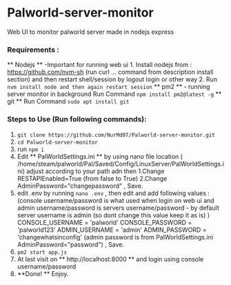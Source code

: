 # Palworld-server-monitor
Web UI to monitor palworld server made in nodejs express

### Requirements :
  ** Nodejs ** -Important for running web ui
    1. Install nodejs from : https://github.com/nvm-sh (run curl ... command from description install section)  and then restart shell/session by logout login or other way
    2. Run ``` nvm install node and then again restart session ```
  ** pm2 ** - running server monitor in background
   Run Command 
       ``` npm install pm2@latest -g ```
  ** git **
    Run Command 
        ``` sudo apt install git ```
    
### Steps to Use (Run following commands):
1. ``` git clone https://github.com/NurMd07/Palworld-server-monitor.git ```
2. ``` cd Palworld-server-monitor ```
3. run ``` npm i ```
4. Edit ** PalWorldSettings.ini ** by using nano file location ( /home/steam/palworld/Pal/Saved/Config/LinuxServer/PalWorldSettings.ini) adjust according to your path adn then
    1.Change RESTAPIEnabled=True (from false to True)
    2.Change AdminPassword="changepassword"  , Save.
6. edit .env by running
     ``` nano .env ```    , then edit and add following values :
             (console username/password is what used when login on web ui and admin username/password is servers username/password - by default server username is admin (so dont change this value keep it as is) ) 
       CONSOLE_USERNAME = 'palworld'
       CONSOLE_PASSWORD = 'palworld123'
       ADMIN_USERNAME = 'admin'
       ADMIN_PASSWORD = 'changewhatsinconfig'
           (admin password is from  PalWorldSettings.ini AdminPassword="password") , Save.
7. ``` pm2 start app.js ```
8. At last visit on ** http://localhost:8000 ** and login using console username/password
9. **Done! ** Enjoy.
     
